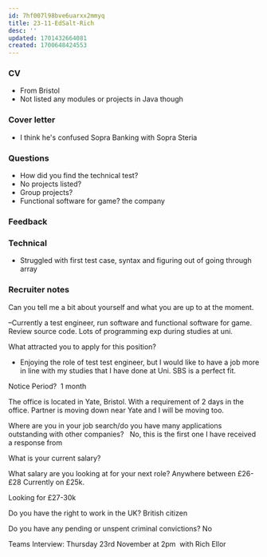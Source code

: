```yaml
---
id: 7hf007l98bve6uarxx2mmyq
title: 23-11-EdSalt-Rich
desc: ''
updated: 1701432664081
created: 1700648424553
---
```

### CV
- From Bristol
- Not listed any modules or projects in Java though

### Cover letter
- I think he's confused Sopra Banking with Sopra Steria

### Questions
- How did you find the technical test?
- No projects listed?
- Group projects?
- Functional software for game? the company

### Feedback


### Technical
- Struggled with first test case, syntax and figuring out of going through array

### Recruiter notes
Can you tell me a bit about yourself and what you are up to at the moment. 

–Currently a test engineer, run software and functional software for game. Review source code. Lots of programming exp during studies at uni.

What attracted you to apply for this position?
- Enjoying the role of test test engineer, but I would like to have a job more in line with my studies that I have done at Uni. SBS is a perfect fit.

Notice Period?  1 month

The office is located in Yate, Bristol. With a requirement of 2 days in the office. 
Partner is moving down near Yate and I will be moving too.

Where are you in your job search/do you have many applications outstanding with other companies?  
No, this is the first one I have received a response from

What is your current salary? 

What salary are you looking at for your next role?
Anywhere between £26-£28 Currently on £25k. 

Looking for £27-30k

Do you have the right to work in the UK? 
British citizen 

Do you have any pending or unspent criminal convictions? 
No

Teams Interview: Thursday 23rd November at 2pm  with Rich Ellor 